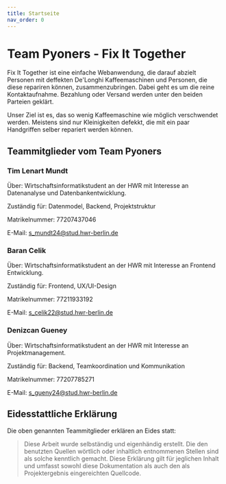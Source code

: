 ```yaml
---
title: Startseite
nav_order: 0
---
```


# Team Pyoners - Fix It Together

Fix It Together ist eine einfache Webanwendung, die darauf abzielt Personen mit deffekten De'Longhi Kaffeemaschinen und Personen, die diese repariren können, zusammenzubringen. Dabei geht es um die reine Kontaktaufnahme. Bezahlung oder Versand werden unter den beiden Parteien geklärt. 

Unser Ziel ist es, das so wenig Kaffeemaschine wie möglich verschwendet werden. Meistens sind nur Kleinigkeiten defekkt, die mit ein paar Handgriffen selber repariert werden können. 

## Teammitglieder vom Team Pyoners

### Tim Lenart Mundt

Über: Wirtschaftsinformatikstudent an der HWR mit Interesse an Datenanalyse und Datenbankentwicklung.

Zuständig für: Datenmodel, Backend, Projektstruktur

Matrikelnummer: 77207437046

E-Mail: s_mundt24@stud.hwr-berlin.de

### Baran Celik

Über: Wirtschaftsinformatikstudent an der HWR mit Interesse an Frontend Entwicklung.

Zuständig für: Frontend, UX/UI-Design

Matrikelnummer: 77211933192

E-Mail: s_celik22@stud.hwr-berlin.de

### Denizcan Gueney

Über: Wirtschaftsinformatikstudent an der HWR mit Interesse an Projektmanagement.

Zuständig für: Backend, Teamkoordination und Kommunikation

Matrikelnummer: 77207785271

E-Mail: s_gueny24@stud.hwr-berlin.de

## Eidesstattliche Erklärung

Die oben genannten Teammitglieder erklären an Eides statt:

> Diese Arbeit wurde selbständig und eigenhändig erstellt. Die den benutzten Quellen wörtlich oder inhaltlich entnommenen Stellen sind als solche kenntlich gemacht. Diese Erklärung gilt für jeglichen Inhalt und umfasst sowohl diese Dokumentation als auch den als Projektergebnis eingereichten Quellcode.
